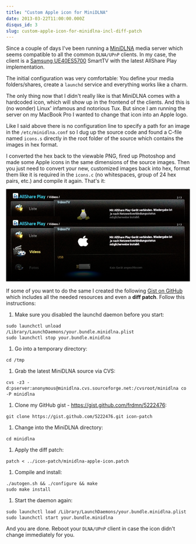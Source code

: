 ```yaml
---
title: "Custom Apple icon for MiniDLNA"
date: 2013-03-22T11:00:00.000Z
disqus_id: 3
slug: custom-apple-icon-for-minidlna-incl-diff-patch
---
```


Since a couple of days I've been running a [MiniDLNA](http://sourceforge.net/projects/minidlna/) media server which seems compatible to all the common `DLNA/UPnP` clients. In my case, the client is a [Samsung UE40ES5700](http://www.amazon.de/Samsung-UE40ES5700-LED-Backlight-Fernseher-Energieeffizienzklasse-Full-HD/dp/B007H72AFM) SmartTV with the latest AllShare Play implementation.

The initial configuration was very comfortable: You define your media folders/shares, create a `launchd` service and everything works like a charm.  

The only thing now that I didn't really like is that MiniDLNA comes with a hardcoded icon, which will show up in the frontend of the clients. And this is (no wonder) Linux' infamous and notorious Tux. But since I am running the server on my MacBook Pro I wanted to change that icon into an Apple logo.

Like I said above there is no configuration line to specify a path for an image in the `/etc/minidlna.conf` so I dug up the source code and found a C-file named `icons.s` directly in the root folder of the source which contains the images in hex format.

I converted the hex back to the viewable PNG, fired up Photoshop and made some Apple icons in the same dimensions of the source images. Then you just need to convert your new, customized images back into hex, format them like it is required in the `icons.c` (no whitespaces, group of 24 hex pairs, etc.) and compile it again. That's it:

![MiniDLNA icon on Samsung SmartTV](/assets/images/posts/custom-apple-icon-for-minidlna-incl-diff-patch/1.png)

If some of you want to do the same I created the following [Gist on GitHub](https://gist.github.com/frdmn/5222476) which includes all the needed resources and even a **diff patch**. Follow this instructions:

1. Make sure you disabled the launchd daemon before you start:

  ```shell
  sudo launchctl unload /Library/LaunchDaemons/your.bundle.minidlna.plist
  sudo launchctl stop your.bundle.minidlna
  ```

1. Go into a temporary directory:

  ```shell
  cd /tmp
  ```

1. Grab the latest MiniDLNA source via CVS:

  ```shell
  cvs -z3 -d:pserver:anonymous@minidlna.cvs.sourceforge.net:/cvsroot/minidlna co -P minidlna
  ```

1. Clone my GitHub gist - <https://gist.github.com/frdmn/5222476>:

  ```shell
  git clone https://gist.github.com/5222476.git icon-patch
  ```

1. Change into the MiniDLNA directory:

  ```shell
  cd minidlna
  ```

1. Apply the diff patch:

  ```shell
  patch < ../icon-patch/minidlna-apple-icon.patch
  ```

1. Compile and install:

  ```shell
  ./autogen.sh && ./configure && make
  sudo make install
  ```

1. Start the daemon again:

  ```shell
  sudo launchctl load /Library/LaunchDaemons/your.bundle.minidlna.plist
  sudo launchctl start your.bundle.minidlna
  ```

And you are done. Reboot your `DLNA/UPnP` client in case the icon didn't change immediately for you.
